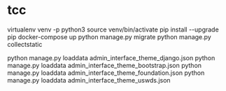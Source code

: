 # tcc
virtualenv venv -p python3
source venv/bin/activate
pip install --upgrade pip
docker-compose up
python manage.py migrate
python manage.py collectstatic

python manage.py loaddata admin_interface_theme_django.json
python manage.py loaddata admin_interface_theme_bootstrap.json
python manage.py loaddata admin_interface_theme_foundation.json
python manage.py loaddata admin_interface_theme_uswds.json